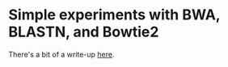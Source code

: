# Simple experiments with BWA, BLASTN, and Bowtie2

There's a bit of a write-up [here](http://antigenic-cartography.org/terry/simple-bwa-blast-and-bowtie2-experiments.html).
